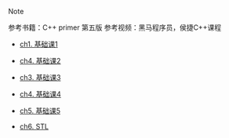 > [!NOTE]
> 参考书籍：C++ primer 第五版
> 参考视频：黑马程序员，侯捷C++课程

- [ch1. 基础课1](Note/C++/ch01)

- [ch4. 基础课2](Note/C++/ch02)

- [ch3. 基础课3](Note/C++/ch03)

- [ch4. 基础课4](Note/C++/ch04)

- [ch5. 基础课5](Note/C++/ch05)

- [ch6. STL](Note/C++/ch06)

  

